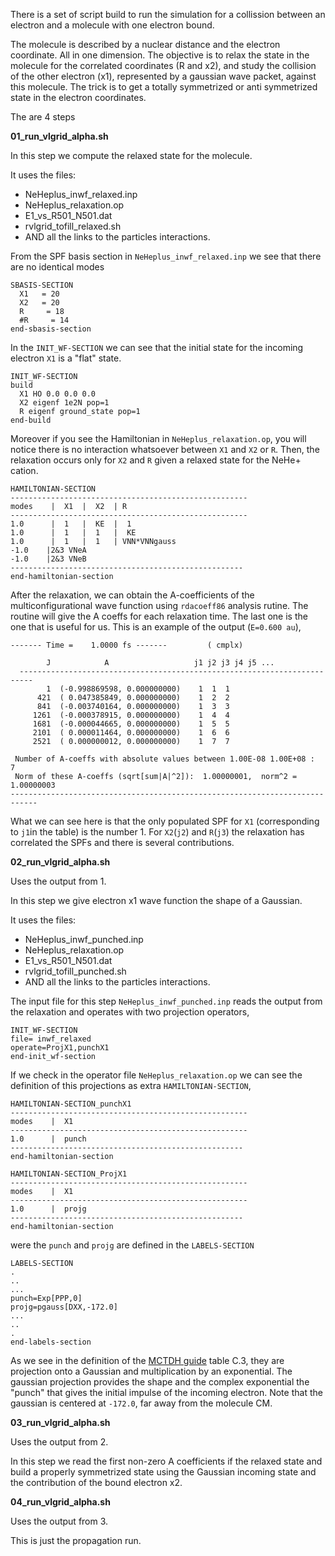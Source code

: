 
There is a set of script build to run the simulation for a collission between an electron and a molecule with one electron bound. 

The molecule is described by
a nuclear distance and the electron coordinate. All in one dimension.
The objective is to relax the state in the molecule for the correlated coordinates (R and x2), and study the collision of the other electron (x1),
represented by a gaussian wave packet, against this molecule.
The trick is to get a totally symmetrized or anti symmetrized state in the electron coordinates.

The are 4 steps

**01_run_vlgrid_alpha.sh**

In this step we compute the relaxed state for the molecule.

It uses the files:

* NeHeplus_inwf_relaxed.inp
* NeHeplus_relaxation.op
* E1_vs_R501_N501.dat
* rvlgrid_tofill_relaxed.sh
* AND all the links to the particles interactions.

From the SPF basis section in `NeHeplus_inwf_relaxed.inp` we see that there are no identical modes

~~~
SBASIS-SECTION
  X1   = 20
  X2   = 20
  R     = 18
  #R     = 14
end-sbasis-section
~~~

In the `INIT_WF-SECTION` we can see that the initial state for the incoming electron `X1` is a "flat" state.

~~~
INIT_WF-SECTION
build
  X1 HO 0.0 0.0 0.0
  X2 eigenf 1e2N pop=1
  R eigenf ground_state pop=1
end-build
~~~

Moreover if you see the Hamiltonian in `NeHeplus_relaxation.op`, you will notice there is no interaction whatsoever between `X1` and `X2` or `R`. Then, the relaxation occurs only for `X2` and `R` given a relaxed state for the NeHe+ cation.

~~~
HAMILTONIAN-SECTION
-----------------------------------------------------
modes    |  X1  |  X2  | R 
-----------------------------------------------------
1.0      |  1   |  KE  |  1
1.0      |  1   |  1   |  KE
1.0      |  1   |  1   | VNN*VNNgauss
-1.0    |2&3 VNeA
-1.0    |2&3 VNeB
----------------------------------------------------
end-hamiltonian-section
~~~

After the relaxation, we can obtain the A-coefficients of the multiconfigurational wave function using `rdacoeff86` analysis rutine. The routine will give the A coeffs for each relaxation time. The last one is the one that is useful for us. This is an example of the output (`E=0.600 au`),

~~~
------- Time =    1.0000 fs -------         ( cmplx)

        J            A                   j1 j2 j3 j4 j5 ...
  -------------------------------------------------------------------------
        1  (-0.998869598, 0.000000000)    1  1  1
      421  ( 0.047385849, 0.000000000)    1  2  2
      841  (-0.003740164, 0.000000000)    1  3  3
     1261  (-0.000378915, 0.000000000)    1  4  4
     1681  (-0.000044665, 0.000000000)    1  5  5
     2101  ( 0.000011464, 0.000000000)    1  6  6
     2521  ( 0.000000012, 0.000000000)    1  7  7

 Number of A-coeffs with absolute values between 1.00E-08 1.00E+08 :       7
 Norm of these A-coeffs (sqrt[sum|A|^2]):  1.00000001,  norm^2 =  1.00000003
----------------------------------------------------------------------------
~~~

What we can see here is that the only populated SPF for `X1` (corresponding to `j1`in the table) is the number 1.
For `X2`(`j2`) and `R`(`j3`) the relaxation has correlated the SPFs and there is several contributions.

    
**02_run_vlgrid_alpha.sh**

Uses the output from 1.

In this step we give electron x1 wave function the shape of a Gaussian.

It uses the files:

* NeHeplus_inwf_punched.inp
* NeHeplus_relaxation.op
* E1_vs_R501_N501.dat
* rvlgrid_tofill_punched.sh
* AND all the links to the particles interactions.

The input file for this step `NeHeplus_inwf_punched.inp` reads the output from the relaxation and operates with two projection operators,

~~~
INIT_WF-SECTION
file= inwf_relaxed
operate=ProjX1,punchX1
end-init_wf-section
~~~

If we check in the operator file `NeHeplus_relaxation.op` we can see the definition of this projections as extra `HAMILTONIAN-SECTION`,

~~~
HAMILTONIAN-SECTION_punchX1
-----------------------------------------------------
modes    |  X1
-----------------------------------------------------
1.0      |  punch
----------------------------------------------------
end-hamiltonian-section

HAMILTONIAN-SECTION_ProjX1
-----------------------------------------------------
modes    |  X1
-----------------------------------------------------
1.0      |  projg
----------------------------------------------------
end-hamiltonian-section
~~~

were the `punch` and `projg` are defined in the `LABELS-SECTION`

~~~
LABELS-SECTION
.
..
...
punch=Exp[PPP,0]
projg=pgauss[DXX,-172.0]
...
..
.
end-labels-section
~~~

As we see in the definition of the [MCTDH guide](https://www.pci.uni-heidelberg.de/tc/usr/mctdh/doc/guide/guide.pdf) table C.3,  they are projection onto a Gaussian and multiplication by an exponential. The gaussian projection provides the shape and the complex exponential the "punch" that gives the initial impulse of the incoming electron. Note that the gaussian is centered at  `-172.0`, far away from the molecule CM.





**03_run_vlgrid_alpha.sh**

Uses the output from 2.

In this step we read the first non-zero A coefficients if the relaxed state and build a properly symmetrized state
using the Gaussian incoming state and the contribution of the bound electron x2.

**04_run_vlgrid_alpha.sh**

Uses the output from 3.

This is just the propagation run.




